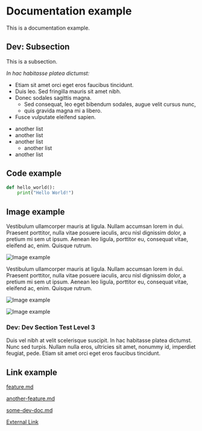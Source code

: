 # Documentation example

This is a documentation example.

## Dev: Subsection

This is a subsection.

*In hac habitasse platea dictumst:*

* Etiam sit amet orci eget eros faucibus tincidunt.
* Duis leo. Sed fringilla mauris sit amet nibh.
* Donec sodales sagittis magna.
  * Sed consequat, leo eget bibendum sodales, augue velit cursus nunc,
  * quis gravida magna mi a libero.
* Fusce vulputate eleifend sapien.

- another list
- another list
- another list
  - another list
- another list

## Code example

```python
def hello_world():
    print("Hello World!")
```

## Image example

Vestibulum ullamcorper mauris at ligula. Nullam accumsan lorem in dui. Praesent porttitor, nulla vitae posuere iaculis, arcu nisl dignissim dolor, a pretium mi sem ut ipsum. Aenean leo ligula, porttitor eu, consequat vitae, eleifend ac, enim. Quisque rutrum.

![Image example](img/image.png)

Vestibulum ullamcorper mauris at ligula. Nullam accumsan lorem in dui. Praesent porttitor, nulla vitae posuere iaculis, arcu nisl dignissim dolor, a pretium mi sem ut ipsum. Aenean leo ligula, porttitor eu, consequat vitae, eleifend ac, enim. Quisque rutrum.

![Image example](img/image.jpg)

![Image example](img/image.jpg)

### Dev: Dev Section Test Level 3

Duis vel nibh at velit scelerisque suscipit. In hac habitasse platea dictumst. Nunc sed turpis. Nullam nulla eros, ultricies sit amet, nonummy id, imperdiet feugiat, pede. Etiam sit amet orci eget eros faucibus tincidunt.

## Link example

[feature.md](features/feature.md)

[another-feature.md](features/another-feature.md)

[some-dev-doc.md](dev/some-dev-doc.md)

[External Link](www.google.com)
